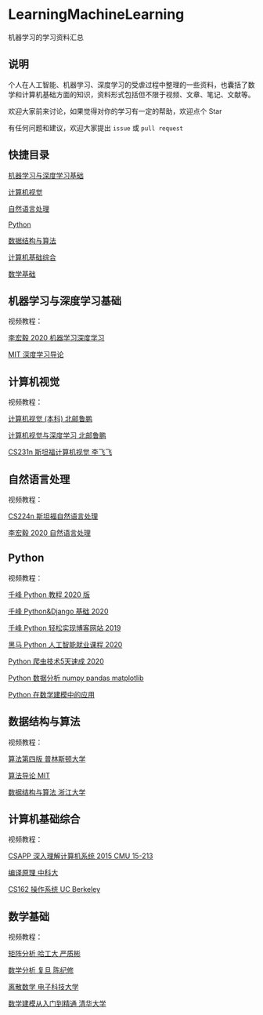# LearningMachineLearning

机器学习的学习资料汇总

## 说明

个人在人工智能、机器学习、深度学习的受虐过程中整理的一些资料，也囊括了数学和计算机基础方面的知识，资料形式包括但不限于视频、文章、笔记、文献等。

欢迎大家前来讨论，如果觉得对你的学习有一定的帮助，欢迎点个 Star

有任何问题和建议，欢迎大家提出 `issue` 或 `pull request`

## 快捷目录

[机器学习与深度学习基础](#机器学习与深度学习基础)

[计算机视觉](#计算机视觉)

[自然语言处理](#自然语言处理)

[Python](#Python)

[数据结构与算法](#数据结构与算法)

[计算机基础综合](#计算机基础综合)

[数学基础](#数学基础)

## 机器学习与深度学习基础

视频教程：

[李宏毅 2020 机器学习深度学习](https://www.bilibili.com/video/BV1JE411g7XF)

[MIT 深度学习导论](https://www.bilibili.com/video/BV1YK411J7Kt)

## 计算机视觉

视频教程：

[计算机视觉 (本科) 北邮鲁鹏](https://www.bilibili.com/video/BV1nz4y197Qv)

[计算机视觉与深度学习 北邮鲁鹏](https://www.bilibili.com/video/BV1V54y1B7K3)

[CS231n 斯坦福计算机视觉 李飞飞](https://www.bilibili.com/video/BV1TJ411d7b7)

## 自然语言处理

视频教程：

[CS224n 斯坦福自然语言处理](https://www.bilibili.com/video/BV1pt411h7aT)

[李宏毅 2020 自然语言处理](https://www.bilibili.com/video/BV1wE411W7TV)

## Python

视频教程：

[千峰 Python 教程 2020 版](https://www.bilibili.com/video/BV1qK411n7gQ)

[千峰 Python&Django 基础 2020](https://www.bilibili.com/video/BV1mz4y1Q7F4)

[千峰 Python 轻松实现博客网站 2019](https://www.bilibili.com/video/BV1R4411J7YF)

[黑马 Python 人工智能就业课程 2020](https://www.bilibili.com/video/BV1zz4y1D7Am)

[Python 爬虫技术5天速成 2020](https://www.bilibili.com/video/BV12E411A7ZQ)

[Python 数据分析 numpy pandas matplotlib](https://www.bilibili.com/video/BV1hx411d7jb)

[Python 在数学建模中的应用](https://www.bilibili.com/video/BV12h411d7Dm)

## 数据结构与算法

视频教程：

[算法第四版 普林斯顿大学](https://www.bilibili.com/video/BV1Jt411P77c)

[算法导论 MIT](https://www.bilibili.com/video/BV1Tb411M7FA)

[数据结构与算法 浙江大学](https://www.bilibili.com/video/BV1AE411x7L5)

## 计算机基础综合

视频教程：

[CSAPP 深入理解计算机系统 2015 CMU 15-213](https://www.bilibili.com/video/BV1iW411d7hd)

[编译原理 中科大](https://www.bilibili.com/video/BV17W41187gL)

[CS162 操作系统 UC Berkeley](https://www.bilibili.com/video/BV1yk4y1q7C6)

## 数学基础

视频教程：

[矩阵分析 哈工大 严质彬](https://www.bilibili.com/video/BV19x411878L)

[数学分析 复旦 陈纪修](https://www.bilibili.com/video/BV12s411h7v4)

[离散数学 电子科技大学](https://www.bilibili.com/video/BV1cs411H7sz)

[数学建模从入门到精通 清华大学](https://www.bilibili.com/video/BV1fb411C7wt)
